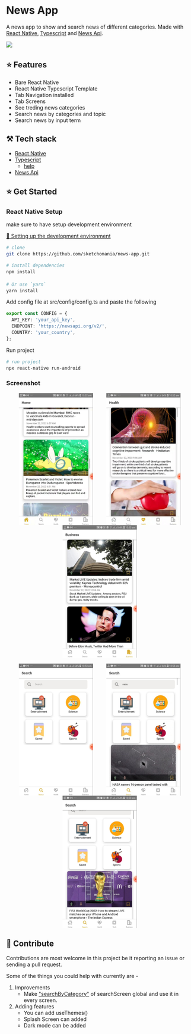 # News App

A news app to show and search news of different categories.
Made with [React Native](https://reactnative.dev/), [Typescript](https://www.typescriptlang.org/) and [News Api](https://newsapi.org/).

[](https://giphy.com/gifs/demo-mobile-app-react-native-rmLFc0t1T2Vnfr1A1Z)

<img  src="https://media.giphy.com/media/rmLFc0t1T2Vnfr1A1Z/giphy.gif" width="300" >

## :star: Features

- Bare React Native
- React Native Typescript Template
- Tab Navigation installed
- Tab Screens
- See treding news categories
- Search news by categories and topic
- Search news by input term

## ⚒️ Tech stack

- [React Native](https://reactnative.dev/)
- [Typescript](https://www.typescriptlang.org/)
  - [help](https://react-typescript-cheatsheet.netlify.app/)
- [News Api](https://newsapi.org/)

## :star: Get Started

### React Native Setup

make sure to have setup development environment

[📍 Setting up the development environment](https://reactnative.dev/docs/environment-setup)

```bash
# clone
git clone https://github.com/sketchomania/news-app.git
```

```bash
# install dependencies
npm install

# Or use `yarn`
yarn install
```
Add config file at src/config/config.ts and paste the following
```ts
export const CONFIG = {
  API_KEY: 'your_api_key',
  ENDPOINT: 'https://newsapi.org/v2/',
  COUNTRY: 'your_country',
};
```

Run project

```bash
# run project
npx react-native run-android
```

### Screenshot

<div style="display: flex; margin: 1rem; justify-content: space-around; flex-wrap: wrap">
 <img src="src/assets/home_0.jpg" alt="home screen"  width="200">
 <img src="src/assets/health_0.jpg" alt="health screen"  width="200">
 <img src="src/assets/business_1.jpg" alt="business screen"  width="200">
</div>
<div style="display: flex; margin: 1rem; justify-content: space-around; flex-wrap: wrap">
 <img src="src/assets/search_0.jpg" alt="search screen"  width="200">
 <img src="src/assets/search_1.jpg" alt="search screen"  width="200">
 <img src="src/assets/search_2.jpg" alt="search screen"  width="200">
</div>

## 🚀 Contribute

Contributions are most welcome in this project be it reporting an issue or sending a pull request.

Some of the things you could help with currently are -

1. Improvements
   - Make ["searchByCategory"](src/screens/search/SearchScreen.tsx) of searchScreen global and use it in every screen.
2. Adding features
   - You can add useThemes()
   - Splash Screen can added
   - Dark mode can be added
